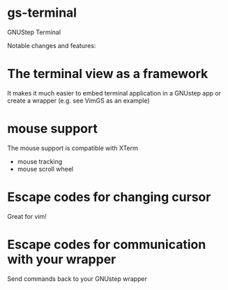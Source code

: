# gs-terminal
GNUStep Terminal

Notable changes and features:

# The terminal view as a framework

It makes it much easier to embed terminal application in a GNUstep app or create a wrapper (e.g. see VimGS as an example)

# mouse support

The mouse support is compatible with XTerm
- mouse tracking
- mouse scroll wheel

# Escape codes for changing cursor

Great for vim!

# Escape codes for communication with your wrapper

Send commands back to your GNUstep wrapper


